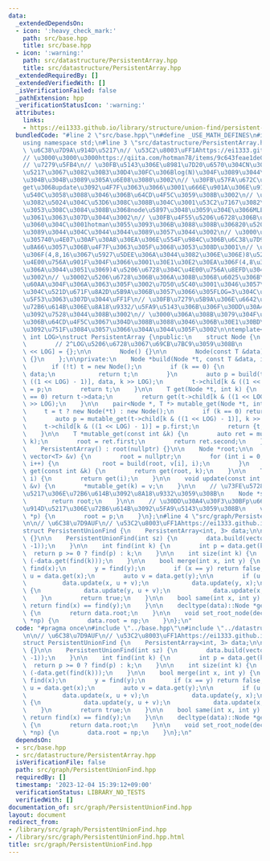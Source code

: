 ```yaml
---
data:
  _extendedDependsOn:
  - icon: ':heavy_check_mark:'
    path: src/base.hpp
    title: src/base.hpp
  - icon: ':warning:'
    path: src/datastructure/PersistentArray.hpp
    title: src/datastructure/PersistentArray.hpp
  _extendedRequiredBy: []
  _extendedVerifiedWith: []
  _isVerificationFailed: false
  _pathExtension: hpp
  _verificationStatusIcon: ':warning:'
  attributes:
    links:
    - https://ei1333.github.io/library/structure/union-find/persistent-union-find.cpp
  bundledCode: "#line 2 \"src/base.hpp\"\n#define _USE_MATH_DEFINES\n#include <bits/stdc++.h>\n\
    using namespace std;\n#line 3 \"src/datastructure/PersistentArray.hpp\"\n\n//\
    \ \u6C38\u7D9A\u914D\u5217\n// \u53C2\u8003\uFF1Ahttps://ei1333.github.io/library/structure/others/persistent-array.cpp\n\
    // \u3000\u3000\u3000https://qiita.com/hotman78/items/9c643feae1de087e6fc5#%E3%81%9D%E3%82%82%E3%81%9D%E3%82%82%E9%85%8D%E5%88%97%E3%81%A8%E3%81%AF\n\
    // \u7279\u5FB4\n// \u30FB\u5143\u306E\u8981\u7D20\u6570\u304CN\u3042\u308B\u914D\
    \u5217\u3067\u3082\u30B3\u30D4\u30FC\u306Blog(N)\u304F\u3089\u3044\u3057\u304B\
    \u304B\u304B\u3089\u305A\u6E08\u3080\u3002\n// \u30FB\u57FA\u672C\u7684\u306B\
    get\u3068update\u3092\u4F7F\u3063\u3066\u3001\u666E\u901A\u306E\u914D\u5217\u3068\
    \u540C\u3058\u3088\u3046\u306B\u64CD\u4F5C\u3059\u308B\u3002\n// \u30FBmutable_get\u3067\
    \u3082\u5024\u304C\u53D6\u308C\u308B\u304C\u3001\u53C2\u7167\u3082\u5168\u90E8\
    \u3053\u308C\u3084\u308B\u3068node\u5897\u3048\u3059\u304E\u3066MLE\u3057\u304C\
    \u3061\u3063\u307D\u3044\u3002\n// \u30FB\u4F55\u5206\u6728\u306B\u3059\u308B\u304B\
    \u3060\u304C\u3001hotman\u3055\u3093\u306B\u3088\u308B\u306820\u5206\u6728\u304F\
    \u3089\u3044\u304C\u3044\u3044\u3089\u3057\u3044\u3002\n// \u3000\u304C\u3057\u304B\
    \u305740\u4E07\u30AF\u30A8\u30EA\u306E\u554F\u984C\u306B\u6C38\u7D9AUF\u30672,4,8,16\u3092\
    \u8A66\u3057\u306B\u4F7F\u3063\u305F\u3068\u3053\u308D\u3001\n// \u3000\u901F\u5EA6\
    \u306F(4,8,16\u3067\u5927\u5DEE\u306A\u3044\u3082\u306E\u306E)8\u5206\u6728\u304C\
    \u4E00\u756A\u901F\u304F\u3066\u3001\u30E1\u30E2\u30EA\u306F(4,8\u3067\u5927\u5DEE\
    \u306A\u3044\u3051\u3069)4\u5206\u6728\u304C\u4E00\u756A\u8EFD\u304B\u3063\u305F\
    \u3002\n// \u30002\u5206\u6728\u306B\u306A\u308B\u3068\u6025\u306B\u8272\u3005\
    \u60AA\u304F\u306A\u3063\u305F\u3002\u7D50\u5C40\u3001\u3046\u3057\u3055\u3093\
    \u304C\u521D\u671F\u8A2D\u5B9A\u306B\u3057\u3066\u305FLOG=3\u304C\u4E00\u756A\u59A5\
    \u5F53\u3063\u307D\u3044\uFF1F\n// \u30FB\u7279\u5B9A\u306E\u6642\u70B9\u3067\u306E\
    \u72B6\u614B\u306E\u8A18\u9332/\u5FA9\u5143\u306B\u306F\u30DD\u30A4\u30F3\u30BF\
    \u3092\u7528\u3044\u308B\u3002\n// \u3000\u306A\u308B\u3079\u304F\u76F4\u611F\u7684\
    \u306B\u64CD\u4F5C\u3067\u304D\u308B\u3088\u3046\u306B\u30E1\u30BD\u30C3\u30C9\
    \u3092\u751F\u3084\u3057\u3066\u304A\u3044\u305F\u3002\n\ntemplate<typename T,\
    \ int LOG>\nstruct PersistentArray {\npublic:\n    struct Node {\n        T data;\n\
    \        // 2^LOG\u5206\u6728\u3067\u69CB\u7BC9\u3059\u308B\n        Node *child[1\
    \ << LOG] = {};\n\n        Node() {}\n\n        Node(const T &data) : data(data)\
    \ {}\n    };\n\nprivate:\n    Node *build(Node *t, const T &data, int k) {\n \
    \       if (!t) t = new Node();\n        if (k == 0) {\n            t->data =\
    \ data;\n            return t;\n        }\n        auto p = build(t->child[k &\
    \ ((1 << LOG) - 1)], data, k >> LOG);\n        t->child[k & ((1 << LOG) - 1)]\
    \ = p;\n        return t;\n    }\n\n    T get(Node *t, int k) {\n        if (k\
    \ == 0) return t->data;\n        return get(t->child[k & ((1 << LOG) - 1)], k\
    \ >> LOG);\n    }\n\n    pair<Node *, T *> mutable_get(Node *t, int k) {\n   \
    \     t = t ? new Node(*t) : new Node();\n        if (k == 0) return {t, &t->data};\n\
    \        auto p = mutable_get(t->child[k & ((1 << LOG) - 1)], k >> LOG);\n   \
    \     t->child[k & ((1 << LOG) - 1)] = p.first;\n        return {t, p.second};\n\
    \    }\n\n    T *mutable_get(const int &k) {\n        auto ret = mutable_get(root,\
    \ k);\n        root = ret.first;\n        return ret.second;\n    }\n\npublic:\n\
    \    PersistentArray() : root(nullptr) {}\n\n    Node *root;\n\n    void build(const\
    \ vector<T> &v) {\n        root = nullptr;\n        for (int i = 0; i < v.size();\
    \ i++) {\n            root = build(root, v[i], i);\n        }\n    }\n\n    T\
    \ get(const int &k) {\n        return get(root, k);\n    }\n\n    T operator[](int\
    \ i) {\n        return get(i);\n    }\n\n    void update(const int &k, const T\
    \ &v) {\n        *mutable_get(k) = v;\n    }\n\n    // \u73FE\u5728\u306E\u914D\
    \u5217\u306E\u72B6\u614B\u3092\u8A18\u9332\u3059\u308B\n    Node *save() {\n \
    \       return root;\n    }\n\n    // \u30DD\u30A4\u30F3\u30BFp\u6642\u70B9\u306E\
    \u914D\u5217\u306E\u72B6\u614B\u3092\u5FA9\u5143\u3059\u308B\n    void load(Node\
    \ *p) {\n        root = p;\n    }\n};\n#line 4 \"src/graph/PersistentUnionFind.hpp\"\
    \n\n// \u6C38\u7D9AUF\n// \u53C2\u8003\uFF1Ahttps://ei1333.github.io/library/structure/union-find/persistent-union-find.cpp\n\
    struct PersistentUnionFind {\n    PersistentArray<int, 3> data;\n\n    PersistentUnionFind()\
    \ {}\n\n    PersistentUnionFind(int sz) {\n        data.build(vector<int>(sz,\
    \ -1));\n    }\n\n    int find(int k) {\n        int p = data.get(k);\n      \
    \  return p >= 0 ? find(p) : k;\n    }\n\n    int size(int k) {\n        return\
    \ (-data.get(find(k)));\n    }\n\n    bool merge(int x, int y) {\n        x =\
    \ find(x);\n        y = find(y);\n        if (x == y) return false;\n        auto\
    \ u = data.get(x);\n        auto v = data.get(y);\n\n        if (u < v) {\n  \
    \          data.update(x, u + v);\n            data.update(y, x);\n        } else\
    \ {\n            data.update(y, u + v);\n            data.update(x, y);\n    \
    \    }\n        return true;\n    }\n\n    bool same(int x, int y) {\n       \
    \ return find(x) == find(y);\n    }\n\n    decltype(data)::Node *get_root_node()\
    \ {\n        return data.root;\n    }\n\n    void set_root_node(decltype(data)::Node\
    \ *np) {\n        data.root = np;\n    }\n};\n"
  code: "#pragma once\n#include \"../base.hpp\"\n#include \"../datastructure/PersistentArray.hpp\"\
    \n\n// \u6C38\u7D9AUF\n// \u53C2\u8003\uFF1Ahttps://ei1333.github.io/library/structure/union-find/persistent-union-find.cpp\n\
    struct PersistentUnionFind {\n    PersistentArray<int, 3> data;\n\n    PersistentUnionFind()\
    \ {}\n\n    PersistentUnionFind(int sz) {\n        data.build(vector<int>(sz,\
    \ -1));\n    }\n\n    int find(int k) {\n        int p = data.get(k);\n      \
    \  return p >= 0 ? find(p) : k;\n    }\n\n    int size(int k) {\n        return\
    \ (-data.get(find(k)));\n    }\n\n    bool merge(int x, int y) {\n        x =\
    \ find(x);\n        y = find(y);\n        if (x == y) return false;\n        auto\
    \ u = data.get(x);\n        auto v = data.get(y);\n\n        if (u < v) {\n  \
    \          data.update(x, u + v);\n            data.update(y, x);\n        } else\
    \ {\n            data.update(y, u + v);\n            data.update(x, y);\n    \
    \    }\n        return true;\n    }\n\n    bool same(int x, int y) {\n       \
    \ return find(x) == find(y);\n    }\n\n    decltype(data)::Node *get_root_node()\
    \ {\n        return data.root;\n    }\n\n    void set_root_node(decltype(data)::Node\
    \ *np) {\n        data.root = np;\n    }\n};\n"
  dependsOn:
  - src/base.hpp
  - src/datastructure/PersistentArray.hpp
  isVerificationFile: false
  path: src/graph/PersistentUnionFind.hpp
  requiredBy: []
  timestamp: '2023-12-04 15:39:12+09:00'
  verificationStatus: LIBRARY_NO_TESTS
  verifiedWith: []
documentation_of: src/graph/PersistentUnionFind.hpp
layout: document
redirect_from:
- /library/src/graph/PersistentUnionFind.hpp
- /library/src/graph/PersistentUnionFind.hpp.html
title: src/graph/PersistentUnionFind.hpp
---
```

